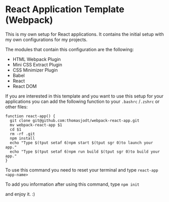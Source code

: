 # React Application Template (Webpack)
This is my own setup for React applications.
It contains the initial setup with my own configurations for my projects.

The modules that contain this configuration are the following:
- HTML Webpack Plugin
- Mini CSS Extract Plugin
- CSS Minimizer Plugin
- Babel
- React
- React DOM

If you are interested in this template and you want to use this setup for your applications you can add the following function to your `.bashrc` /`.zshrc` or other files:

```shell
function react-app() {
  git clone git@github.com:thomasjodt/webpack-react-app.git
  mv webpack-react-app $1
  cd $1
  rm -rf .git
  npm install
  echo "Type $(tput setaf 6)npm start $(tput sgr 0)to launch your app."
  echo "Type $(tput setaf 6)npm run build $(tput sgr 0)to build your app."
}
```
To use this command you need to reset your terminal and type `react-app <app-name>`

To add you information after using this command, type `npm init`

and enjoy it. :)
